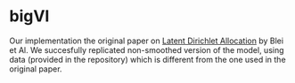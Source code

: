 # bigVI

Our implementation the original paper on [Latent Dirichlet Allocation](http://www.cs.columbia.edu/~blei/papers/BleiNgJordan2003.pdf) by Blei et Al.
We succesfully replicated non-smoothed version of the model, using data (provided in the repository) which is different from the one used in the original paper.
